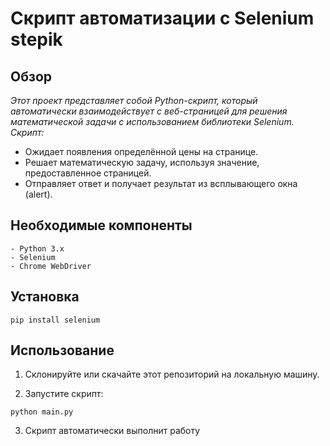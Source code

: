 # Скрипт автоматизации с Selenium stepik

## Обзор

*Этот проект представляет собой Python-скрипт, который автоматически взаимодействует с веб-страницей для решения математической задачи с использованием библиотеки Selenium. Скрипт:*

* Ожидает появления определённой цены на странице.
* Решает математическую задачу, используя значение, предоставленное страницей.
* Отправляет ответ и получает результат из всплывающего окна (alert).


## Необходимые компоненты

```
- Python 3.x
- Selenium
- Chrome WebDriver

```

## Установка

```
pip install selenium

```
## Использование

1. Склонируйте или скачайте этот репозиторий на локальную машину.

2. Запустите скрипт:

```
python main.py
```

3. Скрипт автоматически выполнит работу
